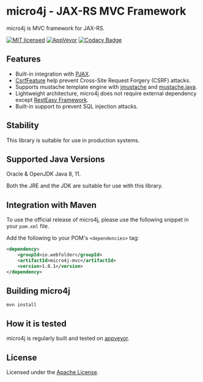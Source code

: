 micro4j - JAX-RS MVC Framework
==============================

micro4j is MVC framework for JAX-RS.

[![MIT licensed](https://img.shields.io/badge/license-MIT-blue.svg)](https://github.com/micro4j/micro4j/blob/master/LICENSE.md)
[![AppVeyor](https://img.shields.io/appveyor/ci/WebFolder/micro4j.svg?label=Windows)](https://ci.appveyor.com/project/WebFolder/micro4j)
[![Codacy Badge](https://api.codacy.com/project/badge/Grade/11300700026043b79cbef2a4f1b8f26d)](https://www.codacy.com/app/WebFolder/micro4j?utm_source=github.com&amp;utm_medium=referral&amp;utm_content=webfolderio/micro4j&amp;utm_campaign=Badge_Grade)

Features
--------
 * Built-in integration with [PJAX](https://github.com/defunkt/jquery-pjax).
 * [CsrfFeature](https://github.com/webfolderio/micro4j/blob/master/micro4j-mvc/src/main/java/io/webfolder/micro4j/mvc/csrf/CsrfFeature.java) help prevent Cross-Site Request Forgery (CSRF) attacks.
 * Supports mustache template engine with [jmustache](https://github.com/samskivert/jmustache) and  [mustache.java](https://github.com/spullara/mustache.java).
 * Lightweight architecture, micro4j does not require external dependency except [RestEasy Framework](https://github.com/resteasy/resteasy).
 * Built-in support to prevent SQL injection attacks.

Stability
---------
This library is suitable for use in production systems.
 
Supported Java Versions
-----------------------

Oracle & OpenJDK Java 8, 11.

Both the JRE and the JDK are suitable for use with this library.

Integration with Maven
----------------------

To use the official release of micro4j, please use the following snippet in your `pom.xml` file.

Add the following to your POM's `<dependencies>` tag:

```xml
<dependency>
    <groupId>io.webfolder</groupId>
    <artifactId>micro4j-mvc</artifactId>
    <version>1.8.1</version>
</dependency>
```
 
Building micro4j
----------------
`mvn install`

How it is tested
----------------
micro4j is regularly built and tested on [appveyor](https://ci.appveyor.com/project/WebFolder/micro4j).

License
-------
Licensed under the [Apache License](https://github.com/webfolderio/micro4j/blob/master/LICENSE).
